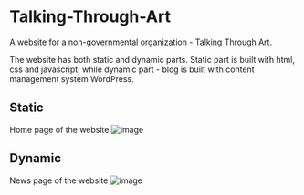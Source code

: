 # Talking-Through-Art

A website for a non-governmental organization - Talking Through Art. 

The website has both static and dynamic parts. Static part is built with html, css and javascript, while dynamic part - blog is built with content management system WordPress.

## Static
Home page of the website
![image](https://user-images.githubusercontent.com/56120787/163990141-1318d4df-7651-4b8c-b427-f25da1b782fb.png)


## Dynamic 
News page of the website
![image](https://user-images.githubusercontent.com/56120787/163990796-14f63b9e-c948-41b0-a2b4-b4824f3796d6.png)
